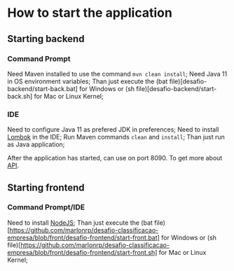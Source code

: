 # How to start the application

## Starting backend

### Command Prompt

Need Maven installed to use the command `mvn clean install`;
Need Java 11 in OS environment variables;
Than just execute the (bat file)[desafio-backend/start-back.bat] for Windows or (sh file)[desafio-backend/start-back.sh] for Mac or Linux Kernel;

### IDE

Need to configure Java 11 as prefered JDK in preferences;
Need to install [Lombok](https://projectlombok.org/) in the IDE;
Run Maven commands `clean` and `install`;
Than just run as Java application;

After the application has started, can use on port 8090.
To get more about [API](desafio-backend/README.md).

## Starting frontend

### Command Prompt/IDE

Need to install [NodeJS](https://nodejs.org/en/download/);
Than just execute the (bat file)[https://github.com/marlonrp/desafio-classificacao-empresa/blob/front/desafio-frontend/start-front.bat] for Windows or (sh file)[https://github.com/marlonrp/desafio-classificacao-empresa/blob/front/desafio-frontend/start-front.sh] for Mac or Linux Kernel;
